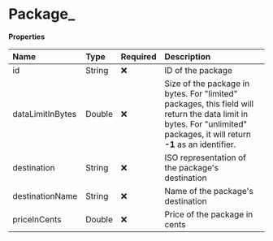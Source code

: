 # Package\_

**Properties**

| Name             | Type   | Required | Description                                                                                                                                                             |
| :--------------- | :----- | :------- | :---------------------------------------------------------------------------------------------------------------------------------------------------------------------- |
| id               | String | ❌       | ID of the package                                                                                                                                                       |
| dataLimitInBytes | Double | ❌       | Size of the package in bytes. For "limited" packages, this field will return the data limit in bytes. For "unlimited" packages, it will return **-1** as an identifier. |
| destination      | String | ❌       | ISO representation of the package's destination                                                                                                                         |
| destinationName  | String | ❌       | Name of the package's destination                                                                                                                                       |
| priceInCents     | Double | ❌       | Price of the package in cents                                                                                                                                           |
